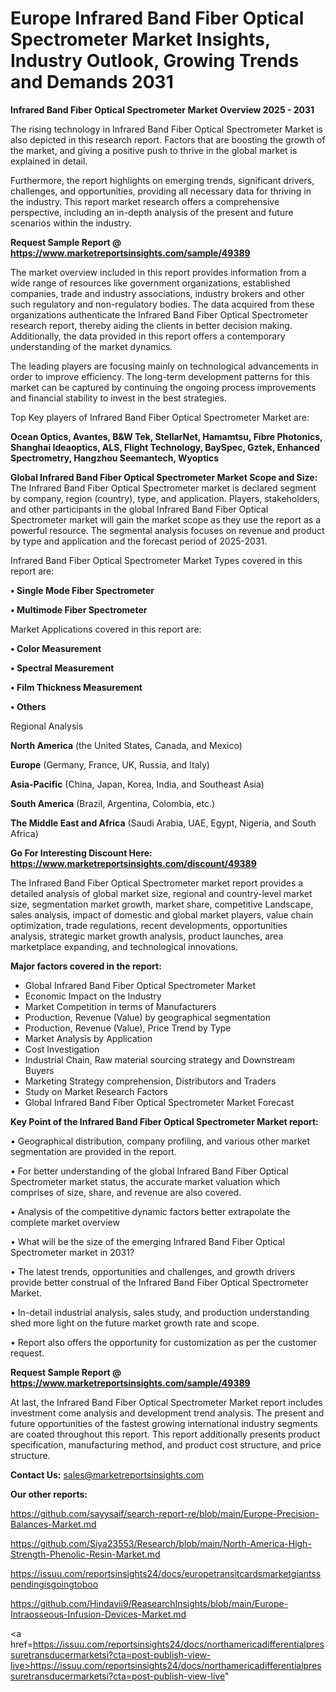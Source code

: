# Europe Infrared Band Fiber Optical Spectrometer Market Insights, Industry Outlook, Growing Trends and Demands 2031

<Strong> Infrared Band Fiber Optical Spectrometer Market Overview 2025 - 2031</strong>

The rising technology in Infrared Band Fiber Optical Spectrometer Market is also depicted in this research report. Factors that are boosting the growth of the market, and giving a positive push to thrive in the global market is explained in detail.

Furthermore, the report highlights on emerging trends, significant drivers, challenges, and opportunities, providing all necessary data for thriving in the industry. This report market research offers a comprehensive perspective, including an in-depth analysis of the present and future scenarios within the industry.

<strong>Request Sample Report @ <a href=https://www.marketreportsinsights.com/sample/49389>https://www.marketreportsinsights.com/sample/49389</a></strong>

The market overview included in this report provides information from a wide range of resources like government organizations, established companies, trade and industry associations, industry brokers and other such regulatory and non-regulatory bodies. The data acquired from these organizations authenticate the Infrared Band Fiber Optical Spectrometer research report, thereby aiding the clients in better decision making. Additionally, the data provided in this report offers a contemporary understanding of the market dynamics.

The leading players are focusing mainly on technological advancements in order to improve efficiency. The long-term development patterns for this market can be captured by continuing the ongoing process improvements and financial stability to invest in the best strategies.

Top Key players of Infrared Band Fiber Optical Spectrometer Market are:

<strong>Ocean Optics, Avantes, B&W Tek, StellarNet, Hamamtsu, Fibre Photonics, Shanghai Ideaoptics, ALS, Flight Technology, BaySpec, Gztek, Enhanced Spectrometry, Hangzhou Seemantech, Wyoptics</strong>

<strong><b>Global Infrared Band Fiber Optical Spectrometer Market Scope and Size:</b></strong>
The Infrared Band Fiber Optical Spectrometer market is declared segment by company, region (country), type, and application. Players, stakeholders, and other participants in the global Infrared Band Fiber Optical Spectrometer market will gain the market scope as they use the report as a powerful resource. The segmental analysis focuses on revenue and product by type and application and the forecast period of 2025-2031.

Infrared Band Fiber Optical Spectrometer Market Types covered in this report are:

<strong>•  Single Mode Fiber Spectrometer

•  Multimode Fiber Spectrometer</strong>

Market Applications covered in this report are:

<strong>•  Color Measurement

•  Spectral Measurement

•  Film Thickness Measurement

•  Others</strong> 

Regional Analysis

<strong>North America</strong> (the United States, Canada, and Mexico)

<strong>Europe</strong> (Germany, France, UK, Russia, and Italy)

<strong>Asia-Pacific</strong> (China, Japan, Korea, India, and Southeast Asia)

<strong>South America</strong> (Brazil, Argentina, Colombia, etc.)

<strong>The Middle East and Africa</strong> (Saudi Arabia, UAE, Egypt, Nigeria, and South Africa)

<strong>Go For Interesting Discount Here: <a href=https://www.marketreportsinsights.com/discount/49389>https://www.marketreportsinsights.com/discount/49389</a></strong>

The Infrared Band Fiber Optical Spectrometer market report provides a detailed analysis of global market size, regional and country-level market size, segmentation market growth, market share, competitive Landscape, sales analysis, impact of domestic and global market players, value chain optimization, trade regulations, recent developments, opportunities analysis, strategic market growth analysis, product launches, area marketplace expanding, and technological innovations.

<strong><b>Major factors covered in the report:</b></strong>
<ul>
  <li>Global Infrared Band Fiber Optical Spectrometer Market </li>
  <li>Economic Impact on the Industry</li>
  <li>Market Competition in terms of Manufacturers</li>
  <li>Production, Revenue (Value) by geographical segmentation</li>
  <li>Production, Revenue (Value), Price Trend by Type</li>
  <li>Market Analysis by Application</li>
  <li>Cost Investigation</li>
  <li>Industrial Chain, Raw material sourcing strategy and Downstream Buyers</li>
  <li>Marketing Strategy comprehension, Distributors and Traders</li>
  <li>Study on Market Research Factors</li>
  <li>Global Infrared Band Fiber Optical Spectrometer Market Forecast</li>
</ul>

<strong><b>Key Point of the Infrared Band Fiber Optical Spectrometer Market report:</b></strong>

• Geographical distribution, company profiling, and various other market segmentation are provided in the report.

• For better understanding of the global Infrared Band Fiber Optical Spectrometer market status, the accurate market valuation which comprises of size, share, and revenue are also covered.

• Analysis of the competitive dynamic factors better extrapolate the complete market overview

• What will be the size of the emerging Infrared Band Fiber Optical Spectrometer market in 2031?

• The latest trends, opportunities and challenges, and growth drivers provide better construal of the Infrared Band Fiber Optical Spectrometer Market.

• In-detail industrial analysis, sales study, and production understanding shed more light on the future market growth rate and scope.

• Report also offers the opportunity for customization as per the customer request.

<strong>Request Sample Report @ <a href=https://www.marketreportsinsights.com/sample/49389>https://www.marketreportsinsights.com/sample/49389</a></strong>

At last, the Infrared Band Fiber Optical Spectrometer Market report includes investment come analysis and development trend analysis. The present and future opportunities of the fastest growing international industry segments are coated throughout this report. This report additionally presents product specification, manufacturing method, and product cost structure, and price structure.

<strong>Contact Us:</strong>
sales@marketreportsinsights.com

<strong>Our other reports:</strong>

<a href=https://github.com/sayysaif/search-report-re/blob/main/Europe-Precision-Balances-Market.md>https://github.com/sayysaif/search-report-re/blob/main/Europe-Precision-Balances-Market.md</a>

<a href=https://github.com/Siya23553/Research/blob/main/North-America-High-Strength-Phenolic-Resin-Market.md>https://github.com/Siya23553/Research/blob/main/North-America-High-Strength-Phenolic-Resin-Market.md</a>

<a href=https://issuu.com/reportsinsights24/docs/europetransitcardsmarketgiantsspendingisgoingtoboo>https://issuu.com/reportsinsights24/docs/europetransitcardsmarketgiantsspendingisgoingtoboo</a>

<a href=https://github.com/Hindavii9/ReasearchInsights/blob/main/Europe-Intraosseous-Infusion-Devices-Market.md>https://github.com/Hindavii9/ReasearchInsights/blob/main/Europe-Intraosseous-Infusion-Devices-Market.md</a>

<a href=https://issuu.com/reportsinsights24/docs/northamericadifferentialpressuretransducermarketsi?cta=post-publish-view-live>https://issuu.com/reportsinsights24/docs/northamericadifferentialpressuretransducermarketsi?cta=post-publish-view-live</a>"
